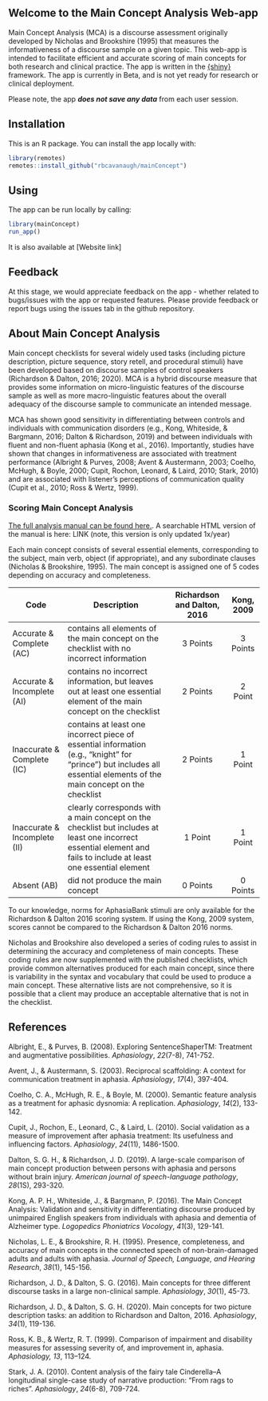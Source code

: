 
## Welcome to the Main Concept Analysis Web-app

Main Concept Analysis (MCA) is a discourse assessment originally
developed by Nicholas and Brookshire (1995) that measures the
informativeness of a discourse sample on a given topic. This web-app is
intended to facilitate efficient and accurate scoring of main concepts
for both research and clinical practice. The app is written in the
[{shiny}](https://shiny.rstudio.com/) framework. The app is currently in
Beta, and is not yet ready for research or clinical deployment.

Please note, the app ***does not save any data*** from each user
session.

## Installation

This is an R package. You can install the app locally with:

``` r
library(remotes)
remotes::install_github("rbcavanaugh/mainConcept")
```

## Using

The app can be run locally by calling:

``` r
library(mainConcept)
run_app()
```

It is also available at \[Website link\]

## Feedback

At this stage, we would appreciate feedback on the app - whether related
to bugs/issues with the app or requested features. Please provide
feedback or report bugs using the issues tab in the github repository.

## About Main Concept Analysis

Main concept checklists for several widely used tasks (including picture
description, picture sequence, story retell, and procedural stimuli)
have been developed based on discourse samples of control speakers
(Richardson & Dalton, 2016; 2020). MCA is a hybrid discourse measure
that provides some information on micro-linguistic features of the
discourse sample as well as more macro-linguistic features about the
overall adequacy of the discourse sample to communicate an intended
message.

MCA has shown good sensitivity in differentiating between controls and
individuals with communication disorders (e.g., Kong, Whiteside, &
Bargmann, 2016; Dalton & Richardson, 2019) and between individuals with
fluent and non-fluent aphasia (Kong et al., 2016). Importantly, studies
have shown that changes in informativeness are associated with treatment
performance (Albright & Purves, 2008; Avent & Austermann, 2003; Coelho,
McHugh, & Boyle, 2000; Cupit, Rochon, Leonard, & Laird, 2010; Stark,
2010) and are associated with listener’s perceptions of communication
quality (Cupit et al., 2010; Ross & Wertz, 1999).

### Scoring Main Concept Analysis

[The full analysis manual can be found
here.](https://drive.google.com/drive/folders/1bxazjgQWx-WD8ELTJjwBm_5IToRpgQhQ).
A searchable HTML version of the manual is here: LINK (note, this
version is only updated 1x/year)

Each main concept consists of several essential elements, corresponding
to the subject, main verb, object (if appropriate), and any subordinate
clauses (Nicholas & Brookshire, 1995). The main concept is assigned one
of 5 codes depending on accuracy and completeness.

<center>

| Code                         | Description                                                                                                                                                           | **Richardson and Dalton, 2016** | **Kong, 2009** |
|------------------------------|-----------------------------------------------------------------------------------------------------------------------------------------------------------------------|:-------------------------------:|:--------------:|
| Accurate & Complete (AC)     | contains all elements of the main concept on the checklist with no incorrect information                                                                              |            3 Points             |    3 Points    |
| Accurate & Incomplete (AI)   | contains no incorrect information, but leaves out at least one essential element of the main concept on the checklist                                                 |            2 Points             |    2 Point     |
| Inaccurate & Complete (IC)   | contains at least one incorrect piece of essential information (e.g., “knight” for “prince”) but includes all essential elements of the main concept on the checklist |            2 Points             |    1 Point     |
| Inaccurate & Incomplete (II) | clearly corresponds with a main concept on the checklist but includes at least one incorrect essential element and fails to include at least one essential element    |             1 Point             |    1 Point     |
| Absent (AB)                  | did not produce the main concept                                                                                                                                      |            0 Points             |    0 Points    |

</center>

To our knowledge, norms for AphasiaBank stimuli are only available for
the Richardson & Dalton 2016 scoring system. If using the Kong, 2009
system, scores cannot be compared to the Richardson & Dalton 2016 norms.

Nicholas and Brookshire also developed a series of coding rules to
assist in determining the accuracy and completeness of main concepts.
These coding rules are now supplemented with the published checklists,
which provide common alternatives produced for each main concept, since
there is variability in the syntax and vocabulary that could be used to
produce a main concept. These alternative lists are not comprehensive,
so it is possible that a client may produce an acceptable alternative
that is not in the checklist.

## References

Albright, E., & Purves, B. (2008). Exploring SentenceShaperTM: Treatment
and augmentative possibilities. *Aphasiology*, *22*(7-8), 741-752.

Avent, J., & Austermann, S. (2003). Reciprocal scaffolding: A context
for communication treatment in aphasia. *Aphasiology*, *17*(4), 397-404.

Coelho, C. A., McHugh, R. E., & Boyle, M. (2000). Semantic feature
analysis as a treatment for aphasic dysnomia: A replication.
*Aphasiology*, *14*(2), 133-142.

Cupit, J., Rochon, E., Leonard, C., & Laird, L. (2010). Social
validation as a measure of improvement after aphasia treatment: Its
usefulness and influencing factors. *Aphasiology*, *24*(11), 1486-1500.

Dalton, S. G. H., & Richardson, J. D. (2019). A large-scale comparison
of main concept production between persons with aphasia and persons
without brain injury. *American journal of speech-language pathology*,
*28*(1S), 293-320.

Kong, A. P. H., Whiteside, J., & Bargmann, P. (2016). The Main Concept
Analysis: Validation and sensitivity in differentiating discourse
produced by unimpaired English speakers from individuals with aphasia
and dementia of Alzheimer type. *Logopedics Phoniatrics Vocology*,
*41*(3), 129-141.

Nicholas, L. E., & Brookshire, R. H. (1995). Presence, completeness, and
accuracy of main concepts in the connected speech of non-brain-damaged
adults and adults with aphasia. *Journal of Speech, Language, and
Hearing Research*, *38*(1), 145-156.

Richardson, J. D., & Dalton, S. G. (2016). Main concepts for three
different discourse tasks in a large non-clinical sample. *Aphasiology*,
*30*(1), 45-73.

Richardson, J. D., & Dalton, S. G. H. (2020). Main concepts for two
picture description tasks: an addition to Richardson and Dalton, 2016.
*Aphasiology*, *34*(1), 119-136.

Ross, K. B., & Wertz, R. T. (1999). Comparison of impairment and
disability measures for assessing severity of, and improvement in,
aphasia. *Aphasiology, 13*, 113–124.

Stark, J. A. (2010). Content analysis of the fairy tale Cinderella–A
longitudinal single-case study of narrative production: “From rags to
riches”. *Aphasiology*, *24*(6-8), 709-724.

